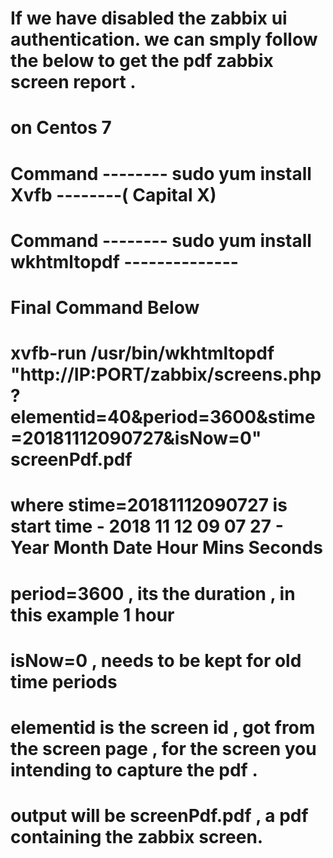 # If we have disabled the zabbix ui authentication. we can smply follow the below to get the pdf zabbix screen report .
# on Centos 7
# Command -------- sudo yum install Xvfb --------( Capital X)
# Command -------- sudo yum install  wkhtmltopdf --------------
# 
# Final Command Below
# 
# 
# xvfb-run /usr/bin/wkhtmltopdf "http://IP:PORT/zabbix/screens.php?elementid=40&period=3600&stime=20181112090727&isNow=0"  screenPdf.pdf
# where stime=20181112090727 is start time - 2018 11 12 09 07 27 - Year Month Date Hour Mins Seconds
# period=3600 , its the duration , in this example 1 hour
# isNow=0 , needs to be kept for old time periods
# elementid is the screen id , got from the screen page , for the screen you intending to capture the pdf .
# output will be screenPdf.pdf , a pdf containing the zabbix screen.










